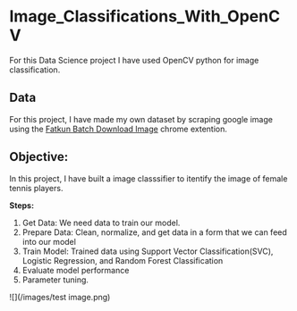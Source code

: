 # Image_Classifications_With_OpenCV
For this Data Science project I have used OpenCV python  for image classification.

## Data
For this project, I have made my own dataset by scraping google image using the [Fatkun Batch Download Image](https://chrome.google.com/webstore/detail/fatkun-batch-download-ima/nnjjahlikiabnchcpehcpkdeckfgnohf?hl=en) chrome extention.

## Objective: 
In this project, I have built a image classsifier to itentify the image of female tennis players.

**Steps:**
   1. Get Data: We need data to train our model. 
   2. Prepare Data: Clean, normalize, and get data in a form that we can feed into our model
   3. Train Model: Trained data using Support Vector Classification(SVC), Logistic Regression, and Random Forest Classification
   4. Evaluate model performance
   5. Parameter tuning.
   
![](/images/test image.png)  
